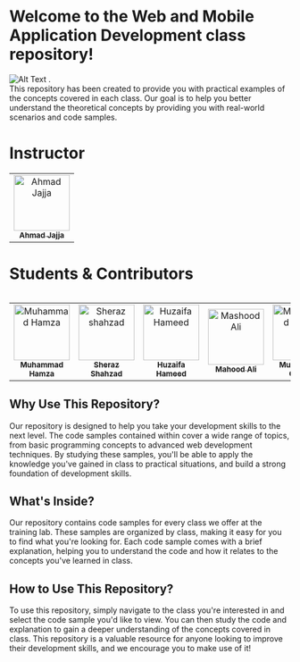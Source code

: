 ﻿# Welcome to the Web and Mobile Application Development class repository!
 ![Alt Text](https://res.cloudinary.com/jajja-group-of-company/image/upload/v1681415968/fnucgzuzmcgiisevqvlb.jpg) .<br />
This repository has been created to provide you with practical examples of the concepts covered in each class. Our goal is to help you better understand the theoretical concepts by providing you with real-world scenarios and code samples.

# Instructor
<table>
    <tbody>
        <tr>
            <td align="center">
                <a href="https://github.com/Ahmadjajja">
                    <img src="https://avatars.githubusercontent.com/u/86593662?v=4" width="100px;" alt="Ahmad Jajja"/>
                    <br />
                    <sub><b>Ahmad Jajja</b></sub>
                </a> 
            </td>
        </tr> 
</tbody>
<table>


# Students & Contributors
<table>
    <tbody>
        <tr>
            <td align="center">
                <a href="https://github.com/MuhammadHamza47">
                    <img src="https://avatars.githubusercontent.com/u/125242529?v=4" width="100px;" alt="Muhammad Hamza"/>
                    <br />
                    <sub><b>Muhammad Hamza</b></sub>
                </a> 
            </td>
            <td align="center">
                <a href="https://github.com/SHERAZSHAHZAD/">
                    <img src="https://avatars.githubusercontent.com/u/119057763?v=4" width="100px;" alt="Sheraz shahzad"/>
                    <br />
                    <sub><b>Sheraz Shahzad</b></sub>
                </a> 
            </td>
            <td align="center">
                <a href="https://github.com/sheikh-huzaifa">
                    <img src="https://avatars.githubusercontent.com/u/123205960?v=4" width="100px;" alt="Huzaifa Hameed"/>
                    <br />
                    <sub><b>Huzaifa Hameed</b></sub>
                </a> 
            </td>
            <td align="center">
                <a href="https://github.com/Mashoodgondal">
                    <img src="https://avatars.githubusercontent.com/u/124273207?v=4" width="100px;" alt="Mashood Ali"/>
                    <br />
                    <sub><b>Mahood Ali</b></sub>
                 </a> 
            </td>
             <td align="center">
                <a href="https://github.com/qasim-you">
                    <img src="https://avatars.githubusercontent.com/u/123858146?v=4" width="100px;" alt="Muhammad Qasim"/>
                    <br />
                    <sub><b>Muhammad Qasim</b></sub>
                 </a> 
            </td>
            <td align="center">
                <a href="https://github.com/MunirRajpoot">
                    <img src="https://avatars.githubusercontent.com/u/113513828?v=4" width="100px;" alt="Munir Rajpoot"/>
                    <br />
                    <sub><b>Munir Rajpoot</b></sub>
                </a> 
            </td>
            <td align="center">
                <a href="https://github.com/Hassamaziz">
                    <img src="https://avatars.githubusercontent.com/u/118983911?v=4" width="100px;" alt="Hassam Aziz"/>
                    <br />
                    <sub><b>Hassam Aziz</b></sub>
                </a> 
            </td>
           <td align="center">
                <a href="https://github.com/ShkHaseeb66">
                    <img src="https://avatars.githubusercontent.com/u/119443688?v=4" width="100px;" alt="Sheikh Haseeb"/>
                    <br />
                    <sub><b>Sheikh Haseeb</b></sub>
                 </a> 
            </td>
            <td align="center">
                <a href="https://github.com/Mr-ASbaloch">
                    <img src="https://avatars.githubusercontent.com/u/123968297?v=4" width="100px;" alt="Abdul saeed"/>
                    <br />
                    <sub><b>Abdul Saeed</b></sub>
                </a> 
            </td>
            <td align="center">
                <a href="https://github.com/Hamid-Mughal">
                    <img src="https://avatars.githubusercontent.com/u/123930024?v=4" width="100px;" alt="Hamid Raza"/>
                    <br />
                    <sub><b>Hamid Raza</b></sub>
                </a> 
            </td>
        </tr> 
</tbody>
<table>


## Why Use This Repository?
Our repository is designed to help you take your development skills to the next level. The code samples contained within cover a wide range of topics, from basic programming concepts to advanced web development techniques. By studying these samples, you'll be able to apply the knowledge you've gained in class to practical situations, and build a strong foundation of development skills.
## What's Inside?
Our repository contains code samples for every class we offer at the training lab. These samples are organized by class, making it easy for you to find what you're looking for. Each code sample comes with a brief explanation, helping you to understand the code and how it relates to the concepts you've learned in class.

## How to Use This Repository?
To use this repository, simply navigate to the class you're interested in and select the code sample you'd like to view. You can then study the code and explanation to gain a deeper understanding of the concepts covered in class. This repository is a valuable resource for anyone looking to improve their development skills, and we encourage you to make use of it!

